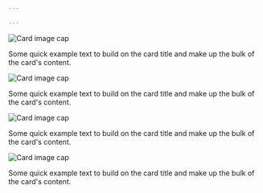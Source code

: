 ```yaml
---

---
```

<div class="row">
    <div class="col-sm-4 col-lg-3 mb-3">
        <div class="card">
            <img class="card-img-top" src="https://placekitten.com/500/400" alt="Card image cap">
            <div class="card-body">
                <p class="card-text">Some quick example text to build on the card title and make up the bulk of the card's content.</p>
            </div>
        </div>
    </div>
    <div class="col-sm-4 col-lg-3 mb-3">
        <div class="card">
            <img class="card-img-top" src="https://placekitten.com/500/400" alt="Card image cap">
            <div class="card-body">
                <p class="card-text">Some quick example text to build on the card title and make up the bulk of the card's content.</p>
            </div>
        </div>
    </div>
    <div class="col-sm-4 col-lg-3 mb-3">
        <div class="card">
            <img class="card-img-top" src="https://placekitten.com/500/400" alt="Card image cap">
            <div class="card-body">
                <p class="card-text">Some quick example text to build on the card title and make up the bulk of the card's content.</p>
            </div>
        </div>
    </div>
    <div class="col-sm-4 col-lg-3 mb-3">
        <div class="card">
            <img class="card-img-top" src="https://placekitten.com/500/400" alt="Card image cap">
            <div class="card-body">
                <p class="card-text">Some quick example text to build on the card title and make up the bulk of the card's content.</p>
            </div>
        </div>
    </div>
</div>